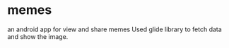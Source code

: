 # memes
an android app for view and share memes 
Used glide library to fetch data and show the image.
